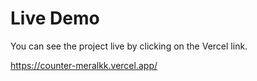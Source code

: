 # Live Demo
You can see the project live by clicking on the Vercel link.

https://counter-meralkk.vercel.app/



